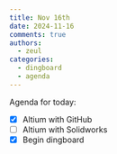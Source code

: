 ```yaml
---
title: Nov 16th
date: 2024-11-16
comments: true
authors:
  - zeul
categories:
  - dingboard
  - agenda
---
```


Agenda for today:

- [x] Altium with GitHub
- [ ] Altium with Solidworks
- [x] Begin dingboard